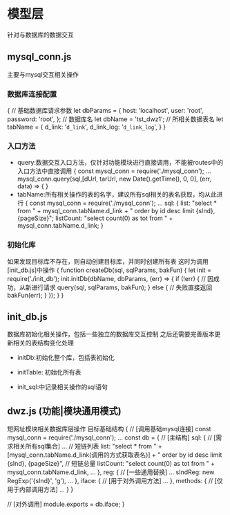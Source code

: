 # 模型层

针对与数据库的数据交互

## mysql_conn.js

主要与mysql交互相关操作

### 数据库连接配置

{
  // 基础数据库请求参数
  let dbParams = {
    host: 'localhost',
    user: 'root',
    password: 'root',
  };
  // 数据库名
  let dbName = 'tst_dwz1';
  // 所相关数据表名
  let tabName = {
    d_link: '`d_link`',
    d_link_log: '`d_link_log`',
  }
}

### 入口方法

* query:数据交互入口方法，仅针对功能模块进行直接调用，不能被routes中的入口方法中直接调用
{
  const mysql_conn = require('./mysql_conn');
  ...
  mysql_conn.query(sql,[dUrl, tarUrl, new Date().getTime(), 0, 0], (err, data) => {
}
* tabName:所有相关操作的表的名字，建议所有sql相关的表名获取，均从此进行
{
  const mysql_conn = require('./mysql_conn');
  ...
  sql: {
    list: "select * from " + mysql_conn.tabName.d_link + " order by id desc limit {sInd}, {pageSize}";
    listCount: "select count(0) as tot from " + mysql_conn.tabName.d_link;
}

### 初始化库

如果发现目标库不存在，则自动创建目标库，并同时创建所有表
这时为调用[init_db.js]中操作
{
  function createDb(sql, sqlParams, bakFun) {
    let init = require('./init_db');
    init.initDb(dbName, dbParams, (err) => {
      if (!err) {
        // 因成功，从新进行请求
        query(sql, sqlParams, bakFun);
      } else {
        // 失败直接返回
        bakFun(err);
      }
    });
  }
}

## init_db.js

数据库初始化相关操作，包括一些独立的数据库交互控制
之后还需要完善版本更新相关的表结构变化处理

* initDb:初始化整个库，包括表初始化
* initTable: 初始化所有表

* init_sql:中记录相关操作的sql语句

## dwz.js (功能|模块通用模式)

短网址模块相关数据库层操作
目标基础结构
{
  // [调用基础mysql连接]
  const mysql_conn = require('./mysql_conn');
  ...
  const db = { // [主结构]
    sql: { // [需求相关所有sql集合]
      ...
      // 短链列表
      list: "select * from " + [mysql_conn.tabName.d_link(调用的方式获取表名)] + " order by id desc limit {sInd}, {pageSize}",
      // 短链总量
      listCount: "select count(0) as tot from " + mysql_conn.tabName.d_link,
      ...
    },
    reg: { // [一些通用替换]
      ...
      sIndReg: new RegExp('{sInd}', 'g'),
      ...
    },
    iface: { // [用于对外调用方法]
      ...
    },
    methods: { // [仅用于内部调用方法]
      ...
    }
  }

  // [对外调用]
  module.exports = db.iface;
}
